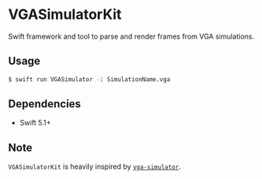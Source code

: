 # VGASimulatorKit

Swift framework and tool to parse and render frames from VGA simulations.

## Usage

```bash
$ swift run VGASimulator -i SimulationName.vga
```

## Dependencies

- Swift 5.1+

## Note

`VGASimulatorKit` is heavily inspired by [`vga-simulator`](https://github.com/MadLittleMods/vga-simulator).
